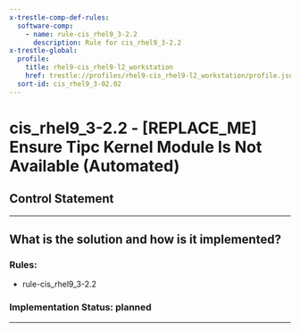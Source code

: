 ```yaml
---
x-trestle-comp-def-rules:
  software-comp:
    - name: rule-cis_rhel9_3-2.2
      description: Rule for cis_rhel9_3-2.2
x-trestle-global:
  profile:
    title: rhel9-cis_rhel9-l2_workstation
    href: trestle://profiles/rhel9-cis_rhel9-l2_workstation/profile.json
  sort-id: cis_rhel9_3-02.02
---
```


# cis_rhel9_3-2.2 - \[REPLACE_ME\] Ensure Tipc Kernel Module Is Not Available (Automated)

## Control Statement

______________________________________________________________________

## What is the solution and how is it implemented?

<!-- For implementation status enter one of: implemented, partial, planned, alternative, not-applicable -->

<!-- Note that the list of rules under ### Rules: is read-only and changes will not be captured after assembly to JSON -->

<!-- Add control implementation description here for control: cis_rhel9_3-2.2 -->

### Rules:

  - rule-cis_rhel9_3-2.2

### Implementation Status: planned

______________________________________________________________________
